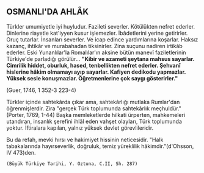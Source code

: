 ## OSMANLI'DA AHLÂK

Türkler umumiyetle iyi huyludur. Fazileti severler. Kötülükten nefret ederler. Dinlerine riayetle kat'iyyen kusur işlemezler. İbâdetlerini yerine getirirler. Oruç tutarlar. İnsanları severler. Ve icap edince yardımları­na koşarlar. Haksız kazanç, ihtikâr ve murabahadan tiksinirler. Zina suçunu nadiren irtikâb ederler. Eski Yunanlılar'la Romalılar'ın aksine bütün manevî fazi­letlerinin Türkiye'de parladığı görülür... **"Kibir ve azameti şeytana mahsus sayarlar. Cimrilik hiddet, oburluk, hased, tenbellikten nefret ederler. Şehva­nî hislerine hâkim olmamayı ayıp sayarlar. Kafiyen dedikodu yapmazlar. Yüksek sesle ko­nuşmazlar. Öğretmenlerine çok saygı gösterirler."**

(Guer, 1746, 1 352-3 223-4)

Türkler içinde sahtekârda çıkar ama, sahtekârlığı mutlaka Rumlar'dan öğrenmişlerdir. Zira "gerçek Türk toplumunda sahtekârlık meçhuldür." (Porter, 1769, 1-44) Başka memleketlerde hilkati ürperten, mahkemeleri utandıran, insanlık şerefini ihlâl eden vahşet olayları, Türk toplumunda yoktur. İftiralara ka­pılan, yalnız yüksek devlet görevlileridir.

Bu da refah, mevki hırsı ve hakimiyet hissinin neti­cesidir. "Halk tabakalarında hayırseverlik, doğru­luk, temiz yüreklilik hâkimdir."(d'Ohsson, IV 473)den.

    (Büyük Türkiye Tarihi, Y. Öztuna, C.II, Sh. 287)
